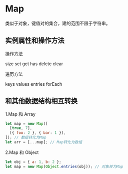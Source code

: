 # Map

类似于对象，键值对的集合，建的范围不限于字符串。

## 实例属性和操作方法

操作方法

size set get has delete clear

遍历方法

keys values entries forEach

## 和其他数据结构相互转换

1.Map 和 Array

```js
let map = new Map([
  [true, 7],
  [{ foo: 2 }, { bar: 1 }],
]); // 数组转化为Map
let arr = [...map]; // Map转化为数组
```

2.Map 和 Object

```js
let obj = { a: 1, b: 2 };
let map = new Map(Object.entries(obj)); // 对象转为Map
```
